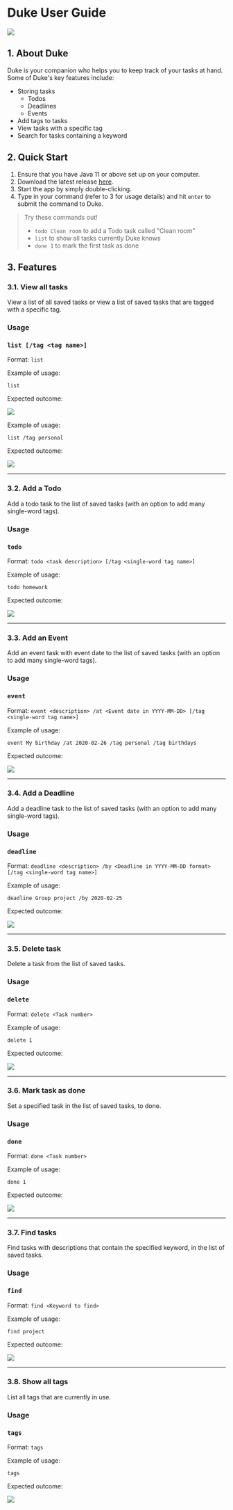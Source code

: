 # Duke User Guide

![](Ui.png)

## 1. About Duke
Duke is your companion who helps you to keep track of your tasks at hand. Some of Duke's key features include:
- Storing tasks
  - Todos
  - Deadlines
  - Events
- Add tags to tasks
- View tasks with a specific tag
- Search for tasks containing a keyword

## 2. Quick Start
1. Ensure that you have Java 11 or above set up on your computer.
2. Download the latest release [here](https://github.com/firzanarmani/duke/releases).
3. Start the app by simply double-clicking.
4. Type in your command (refer to 3 for usage details) and hit `enter` to submit the command to Duke.
  > Try these commands out!
  > - `todo Clean room` to add a Todo task called "Clean room"
  > - `list` to show all tasks currently Duke knows
  > - `done 1` to mark the first task as done

## 3. Features

### 3.1. View all tasks
View a list of all saved tasks or view a list of saved tasks that are tagged with a specific tag.

### Usage

### `list [/tag <tag name>]`
Format: `list`

Example of usage:

`list`

Expected outcome:

![](list.png)

Example of usage:

`list /tag personal`

Expected outcome:

![](list_tag.png)


---

### 3.2. Add a Todo
Add a todo task to the list of saved tasks (with an option to add many single-word tags).

### Usage

### `todo`
Format: `todo <task description> [/tag <single-word tag name>]`

Example of usage:

`todo homework`

Expected outcome:

![](todo.png)

---

### 3.3. Add an Event
Add an event task with event date to the list of saved tasks (with an option to add many single-word tags).

### Usage

### `event`
Format: `event <description> /at <Event date in YYYY-MM-DD> [/tag <single-word tag name>]`

Example of usage:

`event My birthday /at 2020-02-26 /tag personal /tag birthdays`

Expected outcome:

![](event.png)

---

### 3.4. Add a Deadline
Add a deadline task to the list of saved tasks (with an option to add many single-word tags).

### Usage

### `deadline`
Format: `deadline <description> /by <Deadline in YYYY-MM-DD format> [/tag <single-word tag name>]`

Example of usage:

`deadline Group project /by 2020-02-25`

Expected outcome:

![](deadline.png)

---

### 3.5. Delete task
Delete a task from the list of saved tasks.

### Usage

### `delete`
Format: `delete <Task number>`

Example of usage:

`delete 1`

Expected outcome:

![](delete.png)

---

### 3.6. Mark task as done
Set a specified task in the list of saved tasks, to done.

### Usage

### `done`
Format: `done <Task number>`

Example of usage:

`done 1`

Expected outcome:

![](done.png)

---

### 3.7. Find tasks
Find tasks with descriptions that contain the specified keyword, in the list of saved tasks.

### Usage

### `find`
Format: `find <Keyword to find>`

Example of usage:

`find project`

Expected outcome:

![](find.png)

---

### 3.8. Show all tags
List all tags that are currently in use.

### Usage

### `tags`
Format: `tags`

Example of usage:

`tags`

Expected outcome:

![](tags.png)